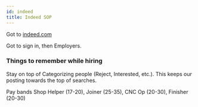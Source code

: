 ```yaml
---
id: indeed
title: Indeed SOP
---
```


Got to [indeed.com](https://www.indeed.com)

Got to sign in, then Employers.

### Things to remember while hiring

Stay on top of Categorizing people (Reject, Interested, etc.). This keeps our posting towards the top of searches.

Pay bands Shop Helper (17-20), Joiner (25-35), CNC Op (20-30), Finisher (20-30)